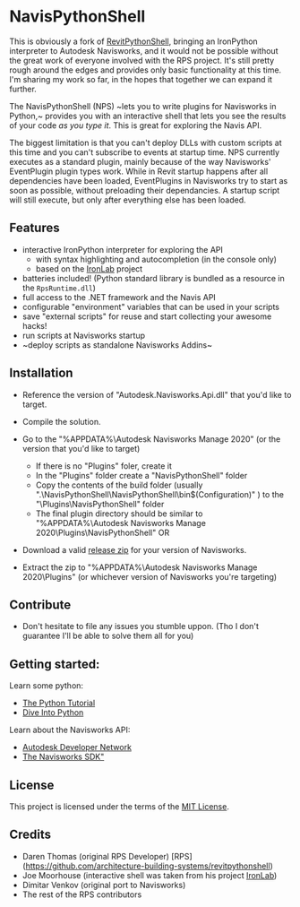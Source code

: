 # NavisPythonShell

This is obviously a fork of [RevitPythonShell](https://github.com/architecture-building-systems/revitpythonshell), bringing an IronPython interpreter to Autodesk Navisworks, and it would not be possible without the great work of everyone involved with the RPS project. It's still pretty rough around the edges and provides only basic functionality at this time. I'm sharing my work so far, in the hopes that together we can expand it further.

The NavisPythonShell (NPS) ~lets you to write plugins for Navisworks in Python,~ provides you with an interactive shell that lets you see the results of your code *as you type it*. This is great for exploring the Navis API.

The biggest limitation is that you can't deploy DLLs with custom scripts at this time and you can't subscribe to events at startup time. NPS currently executes as a standard plugin, mainly because of the way Navisworks' EventPlugin plugin types work. While in Revit startup happens after all dependencies have been loaded, EventPlugins in Navisworks try to start as soon as possible, without preloading their dependancies. A startup script will still execute, but only after everything else has been loaded.

## Features

- interactive IronPython interpreter for exploring the API
  - with syntax highlighting and autocompletion (in the console only)
  - based on the [IronLab](http://code.google.com/p/ironlab/) project
- batteries included! (Python standard library is bundled as a resource in the `RpsRuntime.dll`)
- full access to the .NET framework and the Navis API
- configurable "environment" variables that can be used in your scripts
- save "external scripts" for reuse and start collecting your awesome hacks!
- run scripts at Navisworks startup
- ~deploy scripts as standalone Navisworks Addins~

## Installation

- Reference the version of "Autodesk.Navisworks.Api.dll" that you'd like to target.
- Compile the solution.
- Go to the "%APPDATA%\Autodesk Navisworks Manage 2020\" (or the version that you'd like to target)
    - If there is no "Plugins" foler, create it
    - In the "Plugins" folder create a "NavisPythonShell" folder
    - Copy the contents of the build folder (usually ".\NavisPythonShell\NavisPythonShell\bin\$(Configuration)\" ) to the "\Plugins\NavisPythonShell\" folder
    - The final plugin directory should be similar to "%APPDATA%\Autodesk Navisworks Manage 2020\Plugins\NavisPythonShell"
OR

- Download a valid [release zip](https://github.com/dimven/NavisPythonShell/releases) for your version of Navisworks.
- Extract the zip to "%APPDATA%\Autodesk Navisworks Manage 2020\Plugins" (or whichever version of Navisworks you're targeting)

## Contribute

- Don't hesitate to file any issues you stumble uppon. (Tho I don't guarantee I'll be able to solve them all for you)

## Getting started:

Learn some python:

  * [The Python Tutorial](https://docs.python.org/2/tutorial/)
  * [Dive Into Python](http://www.diveintopython.net/)

Learn about the Navisworks API:

  * [Autodesk Developer Network](T)
  * [The Navisworks SDK"](http://usa.autodesk.com/adsk/servlet/index?id=15024694&siteID=123112)
   

## License

This project is licensed under the terms of the [MIT License](http://opensource.org/licenses/MIT).

## Credits

  * Daren Thomas (original RPS Developer) [RPS] (https://github.com/architecture-building-systems/revitpythonshell)
  * Joe Moorhouse (interactive shell was taken from his project [IronLab](http://ironlab.net/))
  * Dimitar Venkov (original port to Navisworks)
  * The rest of the RPS contributors
